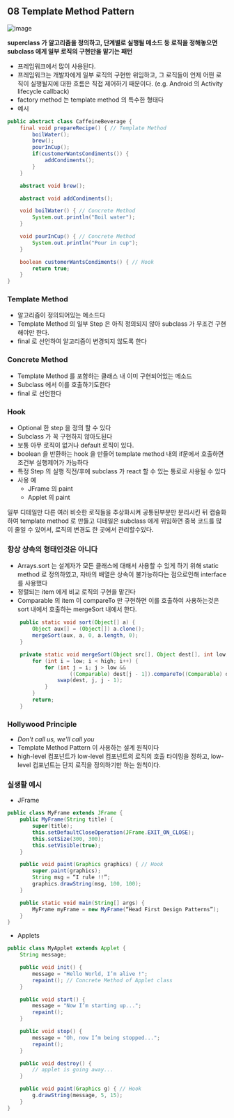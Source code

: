 ## 08 Template Method Pattern

![image](https://user-images.githubusercontent.com/7943694/75777402-465b7600-5d99-11ea-8ef7-406e62dc1e77.png)

**superclass 가 알고리즘을 정의하고, 단계별로 실행될 메소드 등 로직을 정해놓으면 subclass 에게 일부 로직의 구현만을 맡기는 패턴**
* 프레임워크에서 많이 사용된다. 
* 프레임워크는 개발자에게 일부 로직의 구현만 위임하고, 그 로직들이 언제 어떤 로직이 실행될지에 대한 흐름은 직접 제어하기 때문이다. (e.g. Android 의 Activity lifecycle callback)
* factory method 는 template method 의 특수한 형태다
* 예시
```java
public abstract class CaffeineBeverage {
    final void prepareRecipe() { // Template Method
        boilWater();
        brew();
        pourInCup();
        if(customerWantsCondiments()) {
            addCondiments();
        }
    }

    abstract void brew();

    abstract void addCondiments();

    void boilWater() { // Concrete Method
        System.out.println("Boil water");
    }

    void pourInCup() { // Concrete Method
        System.out.println("Pour in cup");
    }

    boolean customerWantsCondiments() { // Hook
        return true;
    }
}

```

### Template Method
* 알고리즘이 정의되어있는 메소드다
* Template Method 의 일부 Step 은 아직 정의되지 않아 subclass 가 무조건 구현해야만 한다.
* final 로 선언하여 알고리즘이 변경되지 않도록 한다

### Concrete Method
* Template Method 를 포함하는 클래스 내 이미 구현되어있는 메소드
* Subclass 에서 이를 호출하기도한다
* final 로 선언한다

### Hook
* Optional 한 step 을 정의 할 수 있다
* Subclass 가 꼭 구현하지 않아도된다
* 보통 아무 로직이 없거나 default 로직이 있다.
* boolean 을 반환하는 hook 을 만들어 template method 내의 if문에서 호출하면 조건부 실행제어가 가능하다
* 특정 Step 의 실행 직전/후에 subclass 가 react 할 수 있는 통로로 사용될 수 있다
* 사용 예
    - JFrame 의 paint
    - Applet 의 paint

일부 디테일만 다른 여러 비슷한 로직들을 추상화시켜 공통된부분만 분리시킨 뒤 캡슐화하여 template method 로 만들고 디테일은 subclass 에게 위임하면 중복 코드를 많이 줄일 수 있어서, 로직의 변경도 한 곳에서 관리할수있다.

### 항상 상속의 형태인것은 아니다 
* Arrays.sort 는 설계자가 모든 클래스에 대해서 사용할 수 있게 하기 위해 static method 로 정의하였고, 자바의 배열은 상속이 불가능하다는 점으로인해 interface 를 사용했다
* 정렬되는 item 에게 비교 로직의 구현을 맡긴다 
* Comparable 의 item 이 compareTo 만 구현하면 이를 호출하여 사용하는것은 sort 내에서 호출하는 mergeSort 내에서 한다. 
```java
    public static void sort(Object[] a) {
        Object aux[] = (Object[]) a.clone();
        mergeSort(aux, a, 0, a.length, 0);
    }

    private static void mergeSort(Object src[], Object dest[], int low, int high, int off) {
        for (int i = low; i < high; i++) {
            for (int j = i; j > low &&
                    ((Comparable) dest[j - 1]).compareTo((Comparable) dest[j]) > 0; j--) {
                swap(dest, j, j - 1);
            }
        }
        return;
    }
```

### Hollywood Principle
* *Don't call us, we'll call you*
* Template Method Pattern 이 사용하는 설계 원칙이다
* high-level 컴포넌트가 low-level 컴포넌트의 로직의 호출 타이밍을 정하고, low-level 컴포넌트는 단지 로직을 정의하기만 하는 원칙이다.

### 실생활 예시
* JFrame
```java
public class MyFrame extends JFrame {
    public MyFrame(String title) {
        super(title);
        this.setDefaultCloseOperation(JFrame.EXIT_ON_CLOSE);
        this.setSize(300, 300);
        this.setVisible(true);
    }

    public void paint(Graphics graphics) { // Hook
        super.paint(graphics);
        String msg = “I rule !!”;
        graphics.drawString(msg, 100, 100);
    }

    public static void main(String[] args) {
        MyFrame myFrame = new MyFrame(“Head First Design Patterns”);
    }
}
```

* Applets
```java
public class MyApplet extends Applet {
    String message;

    public void init() {
        message = "Hello World, I’m alive !";
        repaint(); // Concrete Method of Applet class
    }

    public void start() {
        message = "Now I’m starting up...";
        repaint();
    }

    public void stop() {
        message = "Oh, now I’m being stopped...";
        repaint();
    }

    public void destroy() {
        // applet is going away...
    }

    public void paint(Graphics g) { // Hook
        g.drawString(message, 5, 15);
    }
}
```
